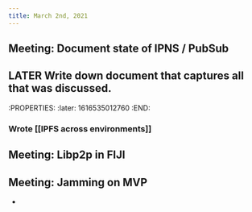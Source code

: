 ```yaml
---
title: March 2nd, 2021
---
```


## Meeting: Document state of IPNS / PubSub
## LATER Write down document that captures all that was discussed.
:PROPERTIES:
:later: 1616535012760
:END:
### Wrote [[IPFS across environments]]
## Meeting: Libp2p in FIJI

## Meeting: Jamming on MVP

- 

